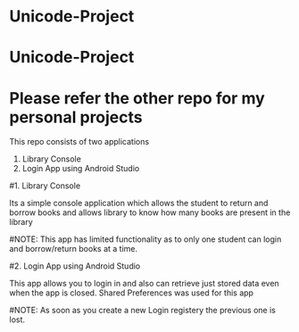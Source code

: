 # Unicode-Project
# Unicode-Project
# Please refer the other repo for my personal projects

This repo consists of two applications

1. Library Console 
2. Login App using Android Studio

#1. Library Console

Its a simple console application which allows the student to return and borrow books
and allows library to know how many books are present in the library

#NOTE: This app has limited functionality as to only one student can login and borrow/return books
      at a time.
      
#2. Login App using Android Studio

This app allows you to login in and also can retrieve just stored data even when the app is closed.
Shared Preferences was used for this app

#NOTE: As soon as you create a new Login registery the previous one is lost.

